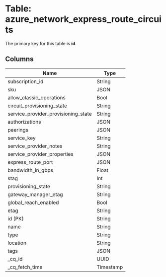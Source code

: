 # Table: azure_network_express_route_circuits


The primary key for this table is **id**.


## Columns
| Name          | Type          |
| ------------- | ------------- |
|subscription_id|String|
|sku|JSON|
|allow_classic_operations|Bool|
|circuit_provisioning_state|String|
|service_provider_provisioning_state|String|
|authorizations|JSON|
|peerings|JSON|
|service_key|String|
|service_provider_notes|String|
|service_provider_properties|JSON|
|express_route_port|JSON|
|bandwidth_in_gbps|Float|
|stag|Int|
|provisioning_state|String|
|gateway_manager_etag|String|
|global_reach_enabled|Bool|
|etag|String|
|id (PK)|String|
|name|String|
|type|String|
|location|String|
|tags|JSON|
|_cq_id|UUID|
|_cq_fetch_time|Timestamp|